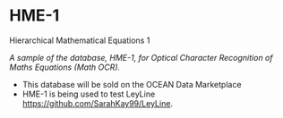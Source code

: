 # HME-1
Hierarchical Mathematical Equations 1

*A sample of the database, HME-1, for Optical Character Recognition of Maths Equations (Math OCR).* 

- This database will be sold on the OCEAN Data Marketplace
- HME-1 is being used to test LeyLine https://github.com/SarahKay99/LeyLine.
